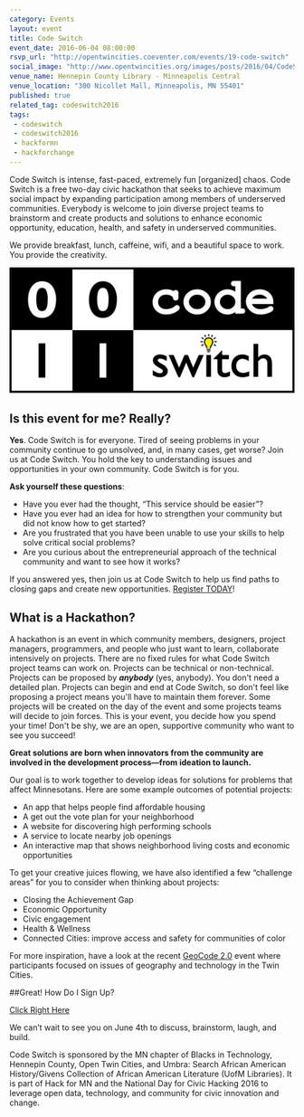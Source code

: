 ```yaml
---
category: Events
layout: event
title: Code Switch 
event_date: 2016-06-04 08:00:00
rsvp_url: "http://opentwincities.coeventer.com/events/19-code-switch"
social_image: "http://www.opentwincities.org/images/posts/2016/04/CodeSwitch_logo.png"
venue_name: Hennepin County Library - Minneapolis Central 
venue_location: "300 Nicollet Mall, Minneapolis, MN 55401"
published: true 
related_tag: codeswitch2016 
tags:
 - codeswitch 
 - codeswitch2016
 - hackformn 
 - hackforchange 
---
```


Code Switch is intense, fast-paced, extremely fun [organized] chaos. Code
Switch is a free two-day civic hackathon that seeks to achieve maximum social
impact by expanding participation among members of underserved communities.
Everybody is welcome to join diverse project teams to brainstorm and create
products and solutions to enhance economic opportunity, education, health, and
safety in underserved communities.

We provide breakfast, lunch, caffeine, wifi, and a beautiful space to work. You
provide the creativity.

![Code Switch logo](/images/posts/2016/04/CodeSwitch_logo.png)

## Is this event for me? Really?

**Yes**. Code Switch is for everyone. Tired of seeing problems in your
community continue to go unsolved, and, in many cases, get worse? Join us at
Code Switch. You hold the key to understanding issues and opportunities in your
own community. Code Switch is for you.

**Ask yourself these questions**:

- Have you ever had the thought, “This service should be easier”?
- Have you ever had an idea for how to strengthen your community but did not
  know how to get started?
- Are you frustrated that you have been unable to use your skills to help solve
  critical social problems?
- Are you curious about the entrepreneurial approach of the technical community
  and want to see how it works?

If you answered yes, then join us at Code Switch to help us find paths to
closing gaps and create new opportunities. [Register TODAY](1)!

## What is a Hackathon?

A hackathon is an event in which community members, designers, project
managers, programmers, and people who just want to learn, collaborate
intensively on projects. There are no fixed rules for what Code Switch project
teams can work on. Projects can be technical or non-technical. Projects can be
proposed by _**anybody**_ (yes, anybody). You don't need a detailed plan.
Projects can begin and end at Code Switch, so don't feel like proposing a
project means you'll have to maintain them forever. Some projects will be
created on the day of the event and some projects teams will decide to join
forces. This is your event, you decide how you spend your time! Don't be shy,
we are an open, supportive community who want to see you succeed!

**Great solutions are born when innovators from the community are involved in the development process—from ideation to launch.**

Our goal is to work together to develop ideas for solutions for problems that
affect Minnesotans. Here are some example outcomes of potential projects:

- An app that helps people find affordable housing
- A get out the vote plan for your neighborhood
- A website for discovering high performing schools
- A service to locate nearby job openings
- An interactive map that shows neighborhood living costs and economic opportunities

To get your creative juices flowing, we have also identified a few “challenge
areas” for you to consider when thinking about projects:

- Closing the Achievement Gap
- Economic Opportunity
- Civic engagement
- Health & Wellness
- Connected Cities: improve access and safety for communities of color

For more inspiration, have a look at the recent [GeoCode 2.0](2) event where
participants focused on issues of geography and technology in the Twin Cities.

##Great! How Do I Sign Up?

[Click Right Here][1]


We can’t wait to see you on June 4th to discuss, brainstorm, laugh, and build.


Code Switch is sponsored by the MN chapter of Blacks in Technology, Hennepin
County, Open Twin Cities, and Umbra: Search African American History/Givens
Collection of African American Literature (UofM Libraries). It is part of 
Hack for MN and the National Day for Civic Hacking 2016 to leverage open data,
technology, and community for civic innovation and change.

 [1]: http://opentwincities.coeventer.com/events/19-code-switch
 [2]: /events/2016/01/29/geocode-2/
